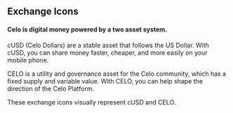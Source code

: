 ## Exchange Icons
#### Celo is digital money powered by a two asset system.

cUSD (Celo Dollars) are a stable asset that follows the US Dollar. With cUSD, you can share money faster, cheaper, and more easily on your mobile phone.

CELO is a utility and governance asset for the Celo community, which has a fixed supply and variable value. With CELO, you can help shape the direction of the Celo Platform.

These exchange icons visually represent cUSD and CELO.

